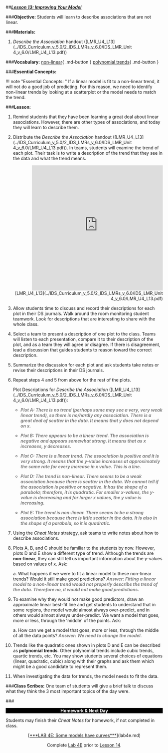 ##***<u>Lesson 13: Improving Your Model</u>***

###**Objective:**
Students will learn to describe associations that are not linear.

###**Materials:**
1. *Describe the Association* handout ([LMR_U4_L13](../IDS_Curriculum_v_5.0/2_IDS_LMRs_v_6.0/IDS_LMR_Unit 4_v_6.0/LMR_U4_L13.pdf))

###**Vocabulary:**
[non-linear](../../vocabulary/unit4/#testing-data "a form of regression analysis in which observational data are modeled by a function which is a nonlinear combination of the model parameters and depends on one or more independent variables; the data are fitted by a method of successive approximations"){ .md-button }
[polynomial trends](../../vocabulary/unit4/#testing-data "describes a pattern in data that is curved or breaks from a straight linear trend; it often occurs in a large set of data that contains many fluctuations"){ .md-button }

###**Essential Concepts:**

!!! note "Essential Concepts: "
    If a linear model is fit to a non-linear trend, it will not do a good job of predicting. For this reason, we need to identify non-linear trends by looking at a scatterplot or the model needs to match the trend.

###**Lesson:**
1. Remind students that they have been learning a great deal about linear associations. However, there are other types of associations, and today they will learn to describe them.

2. Distribute the *Describe the Association* handout ([LMR_U4_L13](../IDS_Curriculum_v_5.0/2_IDS_LMRs_v_6.0/IDS_LMR_Unit 4_v_6.0/LMR_U4_L13.pdf)). In teams, students will examine the trend of each plot. Their task is to write a description of the trend that they see in the data and what the trend means.

    <div align="right"><iframe src="https://docs.google.com/viewerng/viewer?url=https://ids-curriculum.idsucla.org/IDS_Curriculum_v_5.0/2_IDS_LMRs_v_6.0/IDS_LMR_Unit 4_v_6.0/LMR_U4_L13.pdf&embedded=true" style=" width:420px;height:400px;" frameborder="0"></iframe><br>[LMR_U4_L13](../IDS_Curriculum_v_5.0/2_IDS_LMRs_v_6.0/IDS_LMR_Unit 4_v_6.0/LMR_U4_L13.pdf)</div>

3. Allow students time to discuss and record their descriptions for each plot in their DS journals. Walk around the room monitoring student teamwork. Look for descriptions that are interesting to share with the whole class.

4. Select a team to present a description of one plot to the class. Teams will listen to each
presentation, compare it to their description of the plot, and as a team they will agree or disagree. If there is disagreement, lead a discussion that guides students to reason toward the correct description.

5. Summarize the discussion for each plot and ask students take notes or revise their descriptions in their DS journals.

6. Repeat steps 4 and 5 from above for the rest of the plots.

    Plot Descriptions for *Describe the Association* ([LMR_U4_L13](../IDS_Curriculum_v_5.0/2_IDS_LMRs_v_6.0/IDS_LMR_Unit 4_v_6.0/LMR_U4_L13.pdf)):

	* <span style="color:grey">***Plot A: There is no trend (perhaps some may see a very, very weak linear trend), so there is no/hardly any association. There is a great deal of scatter in the data. It means that y does not depend on x.***</span>

	* <span style="color:grey">***Plot B: There appears to be a linear trend. The association is negative and appears somewhat strong. It means that as x increases, y decreases.***</span>

	* <span style="color:grey">***Plot C: There is a linear trend. The association is positive and it is very strong. It means that the y-value increases at approximately the same rate for every increase in x value. This is a line.***</span>

	* <span style="color:grey">***Plot D: The trend is non-linear. There seems to be a weak association because there is scatter in the data. We cannot tell if the association is positive or negative. It has the shape of a parabola; therefore, it is quadratic. For smaller x-values, the y-value is decreasing and for larger x values, the y value is increasing.***</span>

	* <span style="color:grey">***Plot E: The trend is non-linear. There seems to be a strong association because
	there is little scatter in the data. It is also in the shape of a parabola, so it is
	quadratic.***</span>

7. Using the *Cheat Notes* strategy, ask teams to write notes about how to describe associations.

8. Plots A, B, and C should be familiar to the students by now. However, plots D and E show a
different type of trend. Although the trends are **non-linear**, they can still tell us important
information about the y-values based on values of x. Ask:

    a. What happens if we were to fit a linear model to these non-linear trends? Would it still
    make good predictions? <span style="color:grey">***Answer: Fitting a linear model to a non-linear trend would not properly describe the trend of the data. Therefore no, it would not make good predictions.***</span>

9. To examine why they would not make good predictors, draw an approximate linear best-fit line
and get students to understand that in some regions, the model would almost always over-predict,
and in others would almost always under-predict. We want a model that goes, more or less,
through the 'middle' of the points. Ask:

    a. How can we get a model that goes, more or less, through the middle of all the data
    points? <span style="color:grey">***Answer: We need to change the model.***</span>

10. Trends like the quadratic ones shown in plots D and E can be described as **polynomial trends**.
Other polynomial trends include cubic trends, quartic trends, etc. You may show students several choices of equations (linear, quadratic, cubic) along with their graphs and ask them which might be a good candidate to represent them.

11. When investigating the data for trends, the model needs to fit the data.

###**Class Scribes:**
One team of students will give a brief talk to discuss what they think the 3 most important topics of the
day were.

###<p style="background: black; color: white; text-align: center;">**Homework & Next Day**</p>
Students may finish their *Cheat Notes* for homework, if not completed in class.

<center>[<u>***LAB 4E: Some models have curves***</u>](lab4e.md)

Complete [Lab 4E](lab4e.md) prior to [Lesson 14](lesson14.md).</center>